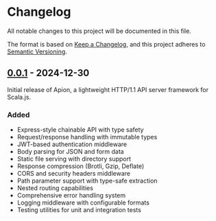 # Changelog

All notable changes to this project will be documented in this file.

The format is based on [Keep a Changelog](https://keepachangelog.com/en/1.1.0/),
and this project adheres to [Semantic Versioning](https://semver.org/spec/v2.0.0.html).

## [0.0.1] - 2024-12-30

Initial release of Apion, a lightweight HTTP/1.1 API server framework for Scala.js.

### Added
- Express-style chainable API with type safety
- Request/response handling with immutable types
- JWT-based authentication middleware
- Body parsing for JSON and form data
- Static file serving with directory support
- Response compression (Brotli, Gzip, Deflate)
- CORS and security headers middleware
- Path parameter support with type-safe extraction
- Nested routing capabilities
- Comprehensive error handling system
- Logging middleware with configurable formats
- Testing utilities for unit and integration tests

[0.0.1]: https://github.com/edadma/apion/releases/tag/v0.0.1
